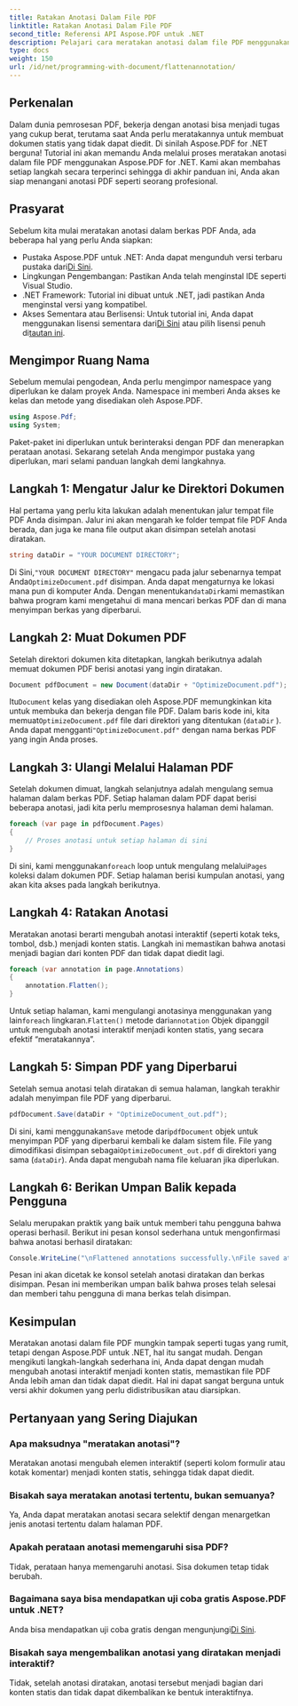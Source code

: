 ```yaml
---
title: Ratakan Anotasi Dalam File PDF
linktitle: Ratakan Anotasi Dalam File PDF
second_title: Referensi API Aspose.PDF untuk .NET
description: Pelajari cara meratakan anotasi dalam file PDF menggunakan Aspose.PDF untuk .NET dalam panduan ini. Sederhanakan proses pengelolaan PDF Anda dengan tutorial terperinci kami.
type: docs
weight: 150
url: /id/net/programming-with-document/flattenannotation/
---
```

## Perkenalan

Dalam dunia pemrosesan PDF, bekerja dengan anotasi bisa menjadi tugas yang cukup berat, terutama saat Anda perlu meratakannya untuk membuat dokumen statis yang tidak dapat diedit. Di sinilah Aspose.PDF for .NET berguna! Tutorial ini akan memandu Anda melalui proses meratakan anotasi dalam file PDF menggunakan Aspose.PDF for .NET. Kami akan membahas setiap langkah secara terperinci sehingga di akhir panduan ini, Anda akan siap menangani anotasi PDF seperti seorang profesional.

## Prasyarat

Sebelum kita mulai meratakan anotasi dalam berkas PDF Anda, ada beberapa hal yang perlu Anda siapkan:

-  Pustaka Aspose.PDF untuk .NET: Anda dapat mengunduh versi terbaru pustaka dari[Di Sini](https://releases.aspose.com/pdf/net/).
- Lingkungan Pengembangan: Pastikan Anda telah menginstal IDE seperti Visual Studio.
- .NET Framework: Tutorial ini dibuat untuk .NET, jadi pastikan Anda menginstal versi yang kompatibel.
- Akses Sementara atau Berlisensi: Untuk tutorial ini, Anda dapat menggunakan lisensi sementara dari[Di Sini](https://purchase.aspose.com/temporary-license/) atau pilih lisensi penuh di[tautan ini](https://purchase.aspose.com/buy).

## Mengimpor Ruang Nama

Sebelum memulai pengodean, Anda perlu mengimpor namespace yang diperlukan ke dalam proyek Anda. Namespace ini memberi Anda akses ke kelas dan metode yang disediakan oleh Aspose.PDF.

```csharp
using Aspose.Pdf;
using System;
```

Paket-paket ini diperlukan untuk berinteraksi dengan PDF dan menerapkan perataan anotasi. Sekarang setelah Anda mengimpor pustaka yang diperlukan, mari selami panduan langkah demi langkahnya.

## Langkah 1: Mengatur Jalur ke Direktori Dokumen

Hal pertama yang perlu kita lakukan adalah menentukan jalur tempat file PDF Anda disimpan. Jalur ini akan mengarah ke folder tempat file PDF Anda berada, dan juga ke mana file output akan disimpan setelah anotasi diratakan.

```csharp
string dataDir = "YOUR DOCUMENT DIRECTORY";
```

 Di Sini,`"YOUR DOCUMENT DIRECTORY"` mengacu pada jalur sebenarnya tempat Anda`OptimizeDocument.pdf` disimpan. Anda dapat mengaturnya ke lokasi mana pun di komputer Anda. Dengan menentukan`dataDir`kami memastikan bahwa program kami mengetahui di mana mencari berkas PDF dan di mana menyimpan berkas yang diperbarui. 

## Langkah 2: Muat Dokumen PDF

Setelah direktori dokumen kita ditetapkan, langkah berikutnya adalah memuat dokumen PDF berisi anotasi yang ingin diratakan.

```csharp
Document pdfDocument = new Document(dataDir + "OptimizeDocument.pdf");
```

 Itu`Document` kelas yang disediakan oleh Aspose.PDF memungkinkan kita untuk membuka dan bekerja dengan file PDF. Dalam baris kode ini, kita memuat`OptimizeDocument.pdf` file dari direktori yang ditentukan (`dataDir` ). Anda dapat mengganti`"OptimizeDocument.pdf"` dengan nama berkas PDF yang ingin Anda proses.

## Langkah 3: Ulangi Melalui Halaman PDF

Setelah dokumen dimuat, langkah selanjutnya adalah mengulang semua halaman dalam berkas PDF. Setiap halaman dalam PDF dapat berisi beberapa anotasi, jadi kita perlu memprosesnya halaman demi halaman.

```csharp
foreach (var page in pdfDocument.Pages)
{
    // Proses anotasi untuk setiap halaman di sini
}
```

 Di sini, kami menggunakan`foreach` loop untuk mengulang melalui`Pages` koleksi dalam dokumen PDF. Setiap halaman berisi kumpulan anotasi, yang akan kita akses pada langkah berikutnya.

## Langkah 4: Ratakan Anotasi

Meratakan anotasi berarti mengubah anotasi interaktif (seperti kotak teks, tombol, dsb.) menjadi konten statis. Langkah ini memastikan bahwa anotasi menjadi bagian dari konten PDF dan tidak dapat diedit lagi.

```csharp
foreach (var annotation in page.Annotations)
{
    annotation.Flatten();
}
```

 Untuk setiap halaman, kami mengulangi anotasinya menggunakan yang lain`foreach` lingkaran.`Flatten()` metode dari`annotation` Objek dipanggil untuk mengubah anotasi interaktif menjadi konten statis, yang secara efektif “meratakannya”.

## Langkah 5: Simpan PDF yang Diperbarui

Setelah semua anotasi telah diratakan di semua halaman, langkah terakhir adalah menyimpan file PDF yang diperbarui.

```csharp
pdfDocument.Save(dataDir + "OptimizeDocument_out.pdf");
```

 Di sini, kami menggunakan`Save` metode dari`pdfDocument` objek untuk menyimpan PDF yang diperbarui kembali ke dalam sistem file. File yang dimodifikasi disimpan sebagai`OptimizeDocument_out.pdf` di direktori yang sama (`dataDir`). Anda dapat mengubah nama file keluaran jika diperlukan.

## Langkah 6: Berikan Umpan Balik kepada Pengguna

Selalu merupakan praktik yang baik untuk memberi tahu pengguna bahwa operasi berhasil. Berikut ini pesan konsol sederhana untuk mengonfirmasi bahwa anotasi berhasil diratakan:

```csharp
Console.WriteLine("\nFlattened annotations successfully.\nFile saved at " + dataDir);
```

Pesan ini akan dicetak ke konsol setelah anotasi diratakan dan berkas disimpan. Pesan ini memberikan umpan balik bahwa proses telah selesai dan memberi tahu pengguna di mana berkas telah disimpan.

## Kesimpulan

Meratakan anotasi dalam file PDF mungkin tampak seperti tugas yang rumit, tetapi dengan Aspose.PDF untuk .NET, hal itu sangat mudah. Dengan mengikuti langkah-langkah sederhana ini, Anda dapat dengan mudah mengubah anotasi interaktif menjadi konten statis, memastikan file PDF Anda lebih aman dan tidak dapat diedit. Hal ini dapat sangat berguna untuk versi akhir dokumen yang perlu didistribusikan atau diarsipkan.

## Pertanyaan yang Sering Diajukan

### Apa maksudnya "meratakan anotasi"?
Meratakan anotasi mengubah elemen interaktif (seperti kolom formulir atau kotak komentar) menjadi konten statis, sehingga tidak dapat diedit.

### Bisakah saya meratakan anotasi tertentu, bukan semuanya?
Ya, Anda dapat meratakan anotasi secara selektif dengan menargetkan jenis anotasi tertentu dalam halaman PDF.

### Apakah perataan anotasi memengaruhi sisa PDF?
Tidak, perataan hanya memengaruhi anotasi. Sisa dokumen tetap tidak berubah.

### Bagaimana saya bisa mendapatkan uji coba gratis Aspose.PDF untuk .NET?
 Anda bisa mendapatkan uji coba gratis dengan mengunjungi[Di Sini](https://releases.aspose.com/).

### Bisakah saya mengembalikan anotasi yang diratakan menjadi interaktif?
Tidak, setelah anotasi diratakan, anotasi tersebut menjadi bagian dari konten statis dan tidak dapat dikembalikan ke bentuk interaktifnya.